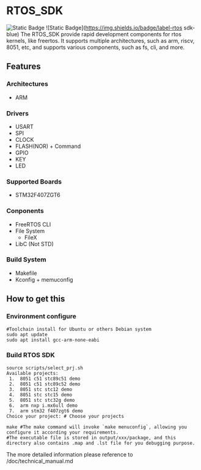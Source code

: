 # RTOS_SDK
![Static Badge](https://img.shields.io/badge/version-v0.1.0-red) ![Static Badge](https://img.shields.io/badge/label-rtos sdk-blue)
The RTOS_SDK provide rapid development components for rtos kernels, like freertos. It supports multiple architectures, such as arm, riscv, 8051, etc, and supports various components, such as fs, cli, and more.
## Features
### Architectures
- ARM
### Drivers
- USART
- SPI
- CLOCK
- FLASH(NOR) + Command
- GPIO
- KEY
- LED
### Supported Boards
- STM32F407ZGT6
### Conponents
- FreeRTOS CLI
- File System
	- FileX
- LibC (Not STD)
### Build System
- Makefile
- Kconfig + memuconfig

## How to get this
### Environment configure
```
#Toolchain install for Ubuntu or others Debian system
sudo apt update
sudo apt install gcc-arm-none-eabi
```
### Build RTOS SDK
```
source scripts/select_prj.sh
Available projects:
 1.  8051 c51 stc89c51 demo
 2.  8051 c51 stc89c52 demo
 3.  8051 stc stc12 demo
 4.  8051 stc stc15 demo
 5.  8051 stc stc32g demo
 6.  arm nxp i.mx6ull demo
 7.  arm stm32 f407zgt6 demo
Choice your project: # Choose your projects

make #The make command will invoke `make menuconfig`, allowing you configure it according your requirements.
#The executable file is stored in output/xxx/package, and this directory also contains .map and .lst file for you debugging purpose.
```
The more detailed information please reference to /doc/technical_manual.md

	
